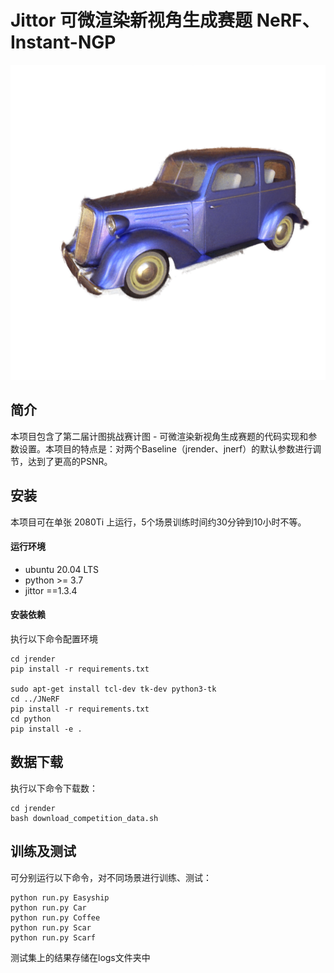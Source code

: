 # Jittor 可微渲染新视角生成赛题 NeRF、Instant-NGP

<img src="README.assets\Car_r_6-16566595709211.png" alt="Car_r_6"/>

## 简介
本项目包含了第二届计图挑战赛计图 - 可微渲染新视角生成赛题的代码实现和参数设置。本项目的特点是：对两个Baseline（jrender、jnerf）的默认参数进行调节，达到了更高的PSNR。

## 安装

本项目可在单张 2080Ti 上运行，5个场景训练时间约30分钟到10小时不等。

#### 运行环境
- ubuntu 20.04 LTS
- python >= 3.7
- jittor ==1.3.4

#### 安装依赖

执行以下命令配置环境
```
cd jrender
pip install -r requirements.txt

sudo apt-get install tcl-dev tk-dev python3-tk
cd ../JNeRF
pip install -r requirements.txt
cd python
pip install -e .
```

## 数据下载

执行以下命令下载数：
```
cd jrender
bash download_competition_data.sh
```

## 训练及测试

可分别运行以下命令，对不同场景进行训练、测试：
```
python run.py Easyship
python run.py Car
python run.py Coffee
python run.py Scar
python run.py Scarf
```

测试集上的结果存储在logs文件夹中
